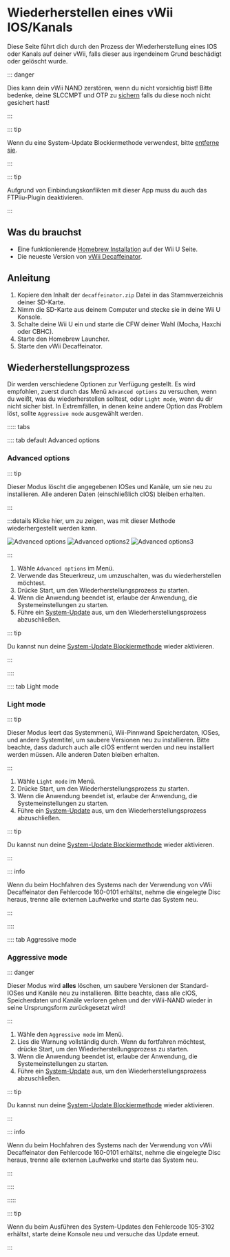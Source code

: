# Wiederherstellen eines vWii IOS/Kanals

Diese Seite führt dich durch den Prozess der Wiederherstellung eines IOS oder Kanals auf deiner vWii, falls dieser aus irgendeinem Grund beschädigt oder gelöscht wurde.

::: danger

Dies kann dein vWii NAND zerstören, wenn du nicht vorsichtig bist! Bitte bedenke, deine SLCCMPT und OTP zu [sichern](aroma/nand-backup) falls du diese noch nicht gesichert hast!

:::

::: tip

Wenn du eine System-Update Blockiermethode verwendest, bitte [entferne sie](unblock-updates).

:::

::: tip

Aufgrund von Einbindungskonflikten mit dieser App muss du auch das FTPiiu-Plugin deaktivieren.

:::

## Was du brauchst

- Eine funktionierende [Homebrew Installation](index) auf der Wii U Seite.
- Die neueste Version von [vWii Decaffeinator](https://github.com/GaryOderNichts/vWii-Decaffeinator/releases).

## Anleitung

1. Kopiere den Inhalt der `decaffeinator.zip` Datei in das Stammverzeichnis deiner SD-Karte.
2. Nimm die SD-Karte aus deinem Computer und stecke sie in deine Wii U Konsole.
3. Schalte deine Wii U ein und starte die CFW deiner Wahl (Mocha, Haxchi oder CBHC).
4. Starte den Homebrew Launcher.
5. Starte den vWii Decaffeinator.

## Wiederherstellungsprozess

Dir werden verschiedene Optionen zur Verfügung gestellt. Es wird empfohlen, zuerst durch das Menü `Advanced options` zu versuchen, wenn du weißt, was du wiederherstellen solltest, oder `Light mode`, wenn du dir nicht sicher bist. In Extremfällen, in denen keine andere Option das Problem löst, sollte `Aggressive mode` ausgewählt werden.

<!-- tabs:start -->

::::: tabs

:::: tab default Advanced options

### Advanced options

::: tip

Dieser Modus löscht die angegebenen IOSes und Kanäle, um sie neu zu installieren. Alle anderen Daten (einschließlich cIOS) bleiben erhalten.

:::

:::details Klicke hier, um zu zeigen, was mit dieser Methode wiederhergestellt werden kann.

![Advanced options](/files/Advanced-options.jpg)
![Advanced options2](/files/Advanced-options2.jpg)
![Advanced options3](/files/Advanced-options3.jpg)

:::

1. Wähle `Advanced options` im Menü.
2. Verwende das Steuerkreuz, um umzuschalten, was du wiederherstellen möchtest.
3. Drücke Start, um den Wiederherstellungsprozess zu starten.
4. Wenn die Anwendung beendet ist, erlaube der Anwendung, die Systemeinstellungen zu starten.
5. Führe ein [System-Update](https://www.nintendo.com/de-de/Support/Wii-U/System-Updates/Schritt-fur-Schritt-Beschreibung/Schritt-fur-Schritt-Beschreibung-677452.html) aus, um den Wiederherstellungsprozess abzuschließen.

::: tip

Du kannst nun deine [System-Update Blockiermethode](block-updates) wieder aktivieren.

:::

::::

:::: tab Light mode

### Light mode

::: tip

Dieser Modus leert das Systemmenü, Wii-Pinnwand Speicherdaten, IOSes, und andere Systemtitel, um saubere Versionen neu zu installieren. Bitte beachte, dass dadurch auch alle cIOS entfernt werden und neu installiert werden müssen. Alle anderen Daten bleiben erhalten.

:::

1. Wähle `Light mode` im Menü.
2. Drücke Start, um den Wiederherstellungsprozess zu starten.
3. Wenn die Anwendung beendet ist, erlaube der Anwendung, die Systemeinstellungen zu starten.
4. Führe ein [System-Update](https://www.nintendo.com/de-de/Support/Wii-U/System-Updates/Schritt-fur-Schritt-Beschreibung/Schritt-fur-Schritt-Beschreibung-677452.html) aus, um den Wiederherstellungsprozess abzuschließen.

::: tip

Du kannst nun deine [System-Update Blockiermethode](block-updates) wieder aktivieren.

:::

::: info

Wenn du beim Hochfahren des Systems nach der Verwendung von vWii Decaffeinator den Fehlercode 160-0101 erhältst, nehme die eingelegte Disc heraus, trenne alle externen Laufwerke und starte das System neu.

:::

::::

:::: tab Aggressive mode

### Aggressive mode

::: danger

Dieser Modus wird **alles** löschen, um saubere Versionen der Standard-IOSes und Kanäle neu zu installieren. Bitte beachte, dass alle cIOS, Speicherdaten und Kanäle verloren gehen und der vWii-NAND wieder in seine Ursprungsform zurückgesetzt wird!

:::

1. Wähle den `Aggressive mode` im Menü.
2. Lies die Warnung vollständig durch. Wenn du fortfahren möchtest, drücke Start, um den Wiederherstellungsprozess zu starten.
3. Wenn die Anwendung beendet ist, erlaube der Anwendung, die Systemeinstellungen zu starten.
4. Führe ein [System-Update](https://www.nintendo.com/de-de/Support/Wii-U/System-Updates/Schritt-fur-Schritt-Beschreibung/Schritt-fur-Schritt-Beschreibung-677452.html) aus, um den Wiederherstellungsprozess abzuschließen.

::: tip

Du kannst nun deine [System-Update Blockiermethode](block-updates) wieder aktivieren.

:::

::: info

Wenn du beim Hochfahren des Systems nach der Verwendung von vWii Decaffeinator den Fehlercode 160-0101 erhältst, nehme die eingelegte Disc heraus, trenne alle externen Laufwerke und starte das System neu.

:::

::::

:::::

::: tip

Wenn du beim Ausführen des System-Updates den Fehlercode 105-3102 erhältst, starte deine Konsole neu und versuche das Update erneut.

:::
